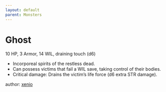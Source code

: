```yaml
---
layout: default
parent: Monsters 
--- 
```

# Ghost
10 HP, 3 Armor, 14 WIL, draining touch (d6)  
- Incorporeal spirits of the restless dead.  
- Can possess victims that fail a WIL save, taking control of their bodies.  
- Critical damage: Drains the victim’s life force (d6 extra STR damage).  

author: [xenio](https://xenioinabottle.blogspot.com) 
